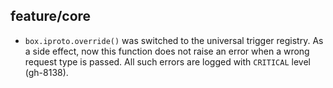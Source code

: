 ## feature/core

* `box.iproto.override()` was switched to the universal trigger registry. As a
  side effect, now this function does not raise an error when a wrong request
  type is passed. All such errors are logged with `CRITICAL` level (gh-8138).
